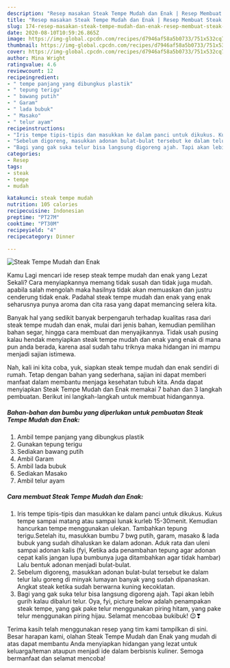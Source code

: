 ```yaml
---
description: "Resep masakan Steak Tempe Mudah dan Enak | Resep Membuat Steak Tempe Mudah dan Enak Yang Enak Dan Mudah"
title: "Resep masakan Steak Tempe Mudah dan Enak | Resep Membuat Steak Tempe Mudah dan Enak Yang Enak Dan Mudah"
slug: 174-resep-masakan-steak-tempe-mudah-dan-enak-resep-membuat-steak-tempe-mudah-dan-enak-yang-enak-dan-mudah
date: 2020-08-10T10:59:26.865Z
image: https://img-global.cpcdn.com/recipes/d7946af58a5b0733/751x532cq70/steak-tempe-mudah-dan-enak-foto-resep-utama.jpg
thumbnail: https://img-global.cpcdn.com/recipes/d7946af58a5b0733/751x532cq70/steak-tempe-mudah-dan-enak-foto-resep-utama.jpg
cover: https://img-global.cpcdn.com/recipes/d7946af58a5b0733/751x532cq70/steak-tempe-mudah-dan-enak-foto-resep-utama.jpg
author: Mina Wright
ratingvalue: 4.6
reviewcount: 12
recipeingredient:
- " tempe panjang yang dibungkus plastik"
- " tepung terigu"
- " bawang putih"
- " Garam"
- " lada bubuk"
- " Masako"
- " telur ayam"
recipeinstructions:
- "Iris tempe tipis-tipis dan masukkan ke dalam panci untuk dikukus. Kukus tempe sampai matang atau sampai lunak kurleb 15-30menit. Kemudian hancurkan tempe menggunakan ulekan. Tambahkan tepung terigu.Setelah itu, masukkan bumbu 7 bwg putih, garam, masako &amp; lada bubuk yang sudah dihaluskan ke dalam adonan. Aduk rata dan uleni sampai adonan kalis (fyi, Ketika ada penambahan tepung agar adonan cepat kalis jangan lupa bumbunya juga ditambahkan agar tidak hambar) Lalu bentuk adonan menjadi bulat-bulat."
- "Sebelum digoreng, masukkan adonan bulat-bulat tersebut ke dalam telur lalu goreng di minyak lumayan banyak yang sudah dipanaskan. Angkat steak ketika sudah berwarna kuning kecoklatan."
- "Bagi yang gak suka telur bisa langsung digoreng ajah. Tapi akan lebih gurih kalau dibaluri telur. Oya, fyi, picture below adalah penampakan steak tempe, yang gak pake telur menggunakan piring hitam, yang pake telur menggunakan piring hijau. Selamat mencobaa bukibuk! 😉❣"
categories:
- Resep
tags:
- steak
- tempe
- mudah

katakunci: steak tempe mudah 
nutrition: 105 calories
recipecuisine: Indonesian
preptime: "PT27M"
cooktime: "PT30M"
recipeyield: "4"
recipecategory: Dinner

---
```



![Steak Tempe Mudah dan Enak](https://img-global.cpcdn.com/recipes/d7946af58a5b0733/751x532cq70/steak-tempe-mudah-dan-enak-foto-resep-utama.jpg)

Kamu Lagi mencari ide resep steak tempe mudah dan enak yang Lezat Sekali? Cara menyiapkannya memang tidak susah dan tidak juga mudah. apabila salah mengolah maka hasilnya tidak akan memuaskan dan justru cenderung tidak enak. Padahal steak tempe mudah dan enak yang enak seharusnya punya aroma dan cita rasa yang dapat memancing selera kita.

Banyak hal yang sedikit banyak berpengaruh terhadap kualitas rasa dari steak tempe mudah dan enak, mulai dari jenis bahan, kemudian pemilihan bahan segar, hingga cara membuat dan menyajikannya. Tidak usah pusing kalau hendak menyiapkan steak tempe mudah dan enak yang enak di mana pun anda berada, karena asal sudah tahu triknya maka hidangan ini mampu menjadi sajian istimewa.




Nah, kali ini kita coba, yuk, siapkan steak tempe mudah dan enak sendiri di rumah. Tetap dengan bahan yang sederhana, sajian ini dapat memberi manfaat dalam membantu menjaga kesehatan tubuh kita. Anda dapat menyiapkan Steak Tempe Mudah dan Enak memakai 7 bahan dan 3 langkah pembuatan. Berikut ini langkah-langkah untuk membuat hidangannya.

<!--inarticleads1-->

##### Bahan-bahan dan bumbu yang diperlukan untuk pembuatan Steak Tempe Mudah dan Enak:

1. Ambil  tempe panjang yang dibungkus plastik
1. Gunakan  tepung terigu
1. Sediakan  bawang putih
1. Ambil  Garam
1. Ambil  lada bubuk
1. Sediakan  Masako
1. Ambil  telur ayam




<!--inarticleads2-->

##### Cara membuat Steak Tempe Mudah dan Enak:

1. Iris tempe tipis-tipis dan masukkan ke dalam panci untuk dikukus. Kukus tempe sampai matang atau sampai lunak kurleb 15-30menit. Kemudian hancurkan tempe menggunakan ulekan. Tambahkan tepung terigu.Setelah itu, masukkan bumbu 7 bwg putih, garam, masako &amp; lada bubuk yang sudah dihaluskan ke dalam adonan. Aduk rata dan uleni sampai adonan kalis (fyi, Ketika ada penambahan tepung agar adonan cepat kalis jangan lupa bumbunya juga ditambahkan agar tidak hambar) Lalu bentuk adonan menjadi bulat-bulat.
1. Sebelum digoreng, masukkan adonan bulat-bulat tersebut ke dalam telur lalu goreng di minyak lumayan banyak yang sudah dipanaskan. Angkat steak ketika sudah berwarna kuning kecoklatan.
1. Bagi yang gak suka telur bisa langsung digoreng ajah. Tapi akan lebih gurih kalau dibaluri telur. Oya, fyi, picture below adalah penampakan steak tempe, yang gak pake telur menggunakan piring hitam, yang pake telur menggunakan piring hijau. Selamat mencobaa bukibuk! 😉❣




Terima kasih telah menggunakan resep yang tim kami tampilkan di sini. Besar harapan kami, olahan Steak Tempe Mudah dan Enak yang mudah di atas dapat membantu Anda menyiapkan hidangan yang lezat untuk keluarga/teman ataupun menjadi ide dalam berbisnis kuliner. Semoga bermanfaat dan selamat mencoba!
